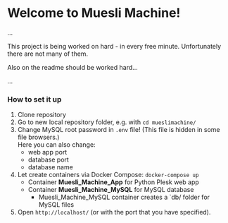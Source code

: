 # Welcome to Muesli Machine!

...

This project is being worked on hard - in every free minute. Unfortunately there are not many of them.

Also on the readme should be worked hard...

...
### How to set it up ###
1. Clone repository
2. Go to new local repository folder, e.g. with `cd mueslimachine/`
3. Change MySQL root password in `.env` file! (This file is hidden in some file browsers.)\
Here you can also change:
    - web app port
    - database port
    - database name
4. Let create containers via Docker Compose: `docker-compose up`
    - Container **Muesli_Machine_App** for Python Plesk web app
    - Container **Muesli_Machine_MySQL** for MySQL database
      - Muesli_Machine_MySQL container creates a `db/ folder for MySQL files
5. Open `http://localhost/` (or with the port that you have specified).